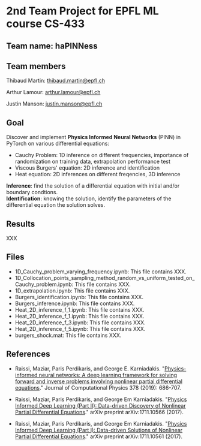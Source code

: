 # 2nd Team Project for EPFL ML course CS-433
## Team name: **haPINNess**
## Team members

Thibaud Martin: thibaud.martin@epfl.ch

Arthur Lamour: arthur.lamour@epfl.ch

Justin Manson: justin.manson@epfl.ch

## Goal
Discover and implement **Physics Informed Neural Networks** (PINN) in PyTorch on various differential equations:
- Cauchy Problem: 1D inference on different frequencies, importance of randomization on training data, extrapolation performance test
- Viscous Burgers' equation: 2D inference and identification
- Heat equation: 2D inferences on different freqencies, 3D inference

**Inference**: find the solution of a differential equation with initial and/or boundary condtions. <br>
**Identification**: knowing the solution, identify the parameters of the differential equation the solution solves. 


## Results
XXX

## Files
- 1D_Cauchy_problem_varying_frequency.ipynb: This file contains XXX.
- 1D_Collocation_points_sampling_method_random_vs_uniform_tested_on_Cauchy_problem.ipynb: This file contains XXX.
- 1D_extrapolation.ipynb: This file contains XXX.
- Burgers_identification.ipynb: This file contains XXX.
- Burgers_inference.ipynb: This file contains XXX.
- Heat_2D_inference_f_1.ipynb: This file contains XXX.
- Heat_2D_inference_f_1.ipynb: This file contains XXX.
- Heat_2D_inference_f_3.ipynb: This file contains XXX.
- Heat_2D_inference_f_5.ipynb: This file contains XXX.
- burgers_shock.mat: This file contains XXX.

## References
- Raissi, Maziar, Paris Perdikaris, and George E. Karniadakis. "[Physics-informed neural networks: A deep learning framework for solving forward and inverse problems involving nonlinear partial differential equations](https://www.sciencedirect.com/science/article/pii/S0021999118307125)." Journal of Computational Physics 378 (2019): 686-707.

- Raissi, Maziar, Paris Perdikaris, and George Em Karniadakis. "[Physics Informed Deep Learning (Part II): Data-driven Discovery of Nonlinear Partial Differential Equations](https://arxiv.org/abs/1711.10566)." arXiv preprint arXiv:1711.10566 (2017).

- Raissi, Maziar, Paris Perdikaris, and George Em Karniadakis. "[Physics Informed Deep Learning (Part I): Data-driven Solutions of Nonlinear Partial Differential Equations](https://arxiv.org/abs/1711.10561)." arXiv preprint arXiv:1711.10561 (2017).
